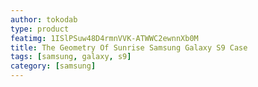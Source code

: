 ```yaml
---
author: tokodab
type: product
featimg: 1ISlPSuw48D4rmnVVK-ATWWC2ewnnXb0M
title: The Geometry Of Sunrise Samsung Galaxy S9 Case
tags: [samsung, galaxy, s9]
category: [samsung]
---
```

